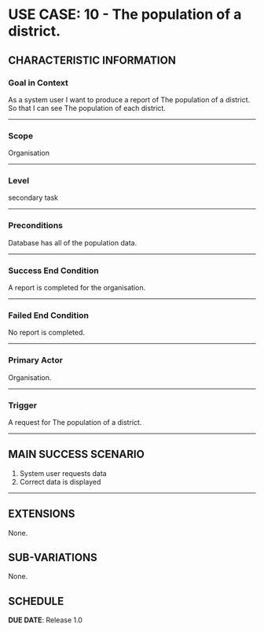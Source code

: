 # USE CASE: 10 - The population of a district.

## CHARACTERISTIC INFORMATION

### Goal in Context

As a system user I want to produce a report of The population of a district.
So that I can see The population of each district.

---

### Scope </h3> Organisation

---

### Level </h3> secondary task

---

### Preconditions </h3> Database has all of the population data.

---

### Success End Condition </h3> A report is completed for the organisation.

---

### Failed End Condition </h3> No report is completed.

---

### Primary Actor </h3> Organisation.

---

### Trigger </h3> A request for The population of a district.

---

## MAIN SUCCESS SCENARIO

1. System user requests data
2. Correct data is displayed 

---

## EXTENSIONS

None.

## SUB-VARIATIONS

None.

## SCHEDULE

**DUE DATE**: Release 1.0
